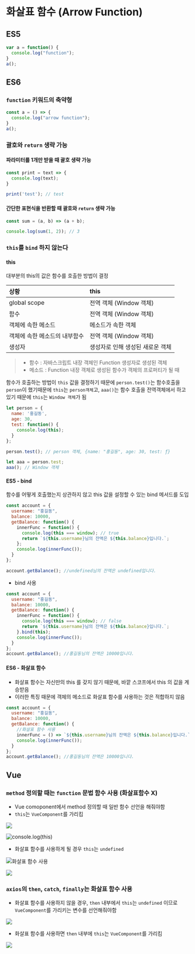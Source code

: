 # 화살표 함수 \(Arrow Function\)

## ES5

```javascript
var a = function() {
  console.log("function");
}
a();
```

## ES6

### `function` 키워드의 축약형

```javascript
const a = () => {
  console.log("arrow function");
}
a();
```

### 괄호와 `return` 생략 가능

#### 파라미터를 1개만 받을 때 괄호 생략 가능

```javascript
const print = text => {
  console.log(text);
}

print('test'); // test
```

#### 간단한 표현식을 반환할 때 괄호와 `return` 생략 가능

```javascript
const sum = (a, b) => (a + b);

console.log(sum(1, 2)); // 3
```

### `this`를 `bind` 하지 않는다

#### this

대부분의 this의 값은 함수를 호출한 방법이 결정 

| 상황 | this |
| :--- | :--- |
| global scope | 전역 객체 \(Window 객체\) |
| 함수 | 전역 객체 \(Window 객체\) |
| 객체에 속한 메소드 | 메소드가 속한 객체 |
| 객체에 속한 메소드의 내부함수 | 전역 객체 \(Window 객체\) |
| 생성자 | 생성자로 인해 생성된 새로운 객체 |

> * 함수 : 자바스크립트 내장 객체인 Function 생성자로 생성된 객체
> * 메소드 : Function 내장 객체로 생성된 함수가 객체의 프로퍼티가 될 때

함수가 호출하는 방법이 `this` 값을 결정하기 때문에 `person.test()`는 함수호출을 `person`이 했기때문에 `this`는 `person객체`고, `aaa()`는 함수 호출을 전역객체에서 하고있기 때문에 `this`는 `Window 객체`가 됨

```javascript
let person = {
  name: '홍길동',
  age: 30,
  test: function() {
    console.log(this);
  }
};

person.test(); // person 객체, {name: "홍길동", age: 30, test: ƒ}

let aaa = person.test;
aaa(); // Window 객체
```

#### ES5 - bind

함수를 어떻게 호출했는지 상관하지 않고 this 값을 설정할 수 있는 bind 메서드를 도입

```javascript
const account = {
  username: "홍길동",
  balance: 10000,
  getBalance: function() {
    innerFunc = function() {
      console.log(this === window); // true
      return `${this.username}님의 잔액은 ${this.balance}입니다.`;
    };
    console.log(innerFunc());
  }
};

account.getBalance(); //undefined님의 잔액은 undefined입니다.
```

* bind 사용

```javascript
const account = {
  username: "홍길동",
  balance: 10000,
  getBalance: function() {
    innerFunc = function() {
      console.log(this === window); // false
      return `${this.username}님의 잔액은 ${this.balance}입니다.`;
    }.bind(this);
    console.log(innerFunc());
  }
};
account.getBalance(); //홍길동님의 잔액은 10000입니다.
```

#### ES6 - 화살표 함수

* 화살표 함수는 자신만의 this 를 갖지 않기 때문에, 바깥 스코프에서 this 의 값을 계승받음
* 이러한 특징 때문에 객체의 메소드로 화살표 함수를 사용하는 것은 적합하지 않음

```javascript
const account = {
  username: "홍길동",
  balance: 10000,
  getBalance: function() {
    //화살표 함수 사용
    innerFunc = () => `${this.username}님의 잔액은 ${this.balance}입니다.`;
    console.log(innerFunc());
  }
};
account.getBalance(); //홍길동님의 잔액은 10000입니다.
```

## Vue

### `method` 정의할 때는 `function` 문법 함수 사용 \(화살표함수 X\)

* Vue comoponent에서 method 정의할 때 일반 함수 선언을 해줘야함
* `this`는 `VueComponent`를 가리킴

![](../../.gitbook/assets/image%20%2812%29.png)

![console.log\(this\)](../../.gitbook/assets/image%20%2811%29.png)

* 화살표 함수를 사용하게 될 경우 `this`는 `undefined`

![&#xD654;&#xC0B4;&#xD45C; &#xD568;&#xC218; &#xC0AC;&#xC6A9;](../../.gitbook/assets/image%20%2816%29.png)

![](../../.gitbook/assets/image%20%2813%29.png)

### `axios`의 `then`, `catch`, `finally`는 화살표 함수 사용

* 화살표 함수를 사용하지 않을 경우, `then` 내부에서 `this`는 `undefined` 이므로 `VueComponent`를 가리키는 변수를 선언해줘야함

![](../../.gitbook/assets/image%20%2814%29.png)

* 화살표 함수를 사용하면 `then` 내부에 `this`는 `VueComponent`를 가리킴

![](../../.gitbook/assets/image%20%2815%29.png)

